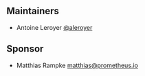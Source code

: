## Maintainers

* Antoine Leroyer [@aleroyer](https://github.com/aleroyer)

## Sponsor

* Matthias Rampke <matthias@prometheus.io>
